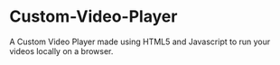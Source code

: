 # Custom-Video-Player
A Custom Video Player made using HTML5 and Javascript to run your videos locally on a browser.
